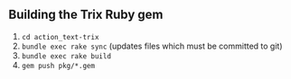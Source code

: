 ## Building the Trix Ruby gem

1. `cd action_text-trix`
2. `bundle exec rake sync` (updates files which must be committed to git)
3. `bundle exec rake build`
4. `gem push pkg/*.gem`
